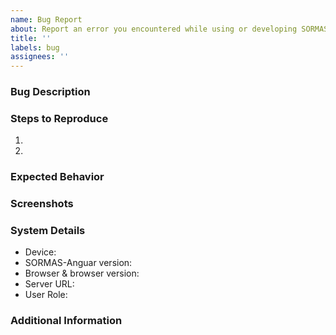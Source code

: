 ```yaml
---
name: Bug Report
about: Report an error you encountered while using or developing SORMAS-Angular.
title: ''
labels: bug
assignees: ''
---
```


<!--
If you've never submitted an issue to the SORMAS repository before or this is your first time using this template, please read the Contributing guidelines (accessible in the right sidebar) for an explanation about the information we'd like you to provide.
-->

### Bug Description

### Steps to Reproduce

1.
2.

### Expected Behavior

### Screenshots

### System Details

- Device:
- SORMAS-Anguar version:
- Browser & browser version:
- Server URL:
- User Role:

### Additional Information
